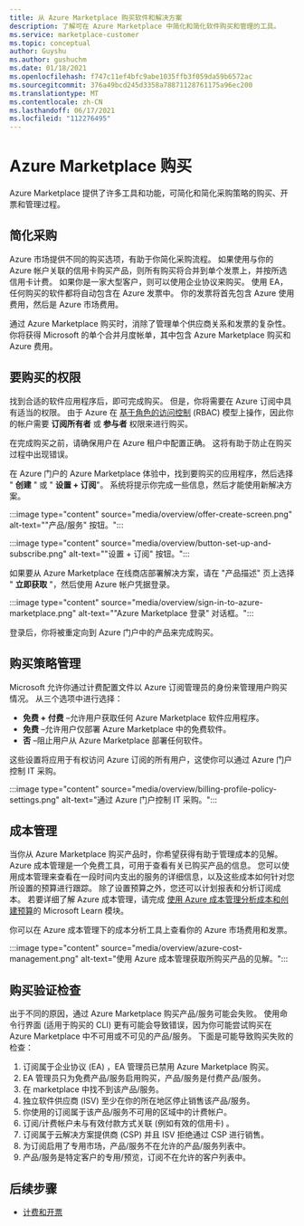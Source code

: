 ```yaml
---
title: 从 Azure Marketplace 购买软件和解决方案
description: 了解可在 Azure Marketplace 中简化和简化软件购买和管理的工具。
ms.service: marketplace-customer
ms.topic: conceptual
author: Guyshu
ms.author: gushuchm
ms.date: 01/18/2021
ms.openlocfilehash: f747c11ef4bfc9abe1035ffb3f059da59b6572ac
ms.sourcegitcommit: 376a49bcd245d3358a78871128761175a96ec200
ms.translationtype: MT
ms.contentlocale: zh-CN
ms.lasthandoff: 06/17/2021
ms.locfileid: "112276495"
---
```

# <a name="azure-marketplace-purchasing"></a>Azure Marketplace 购买

Azure Marketplace 提供了许多工具和功能，可简化和简化采购策略的购买、开票和管理过程。

## <a name="simplified-procurement"></a>简化采购

Azure 市场提供不同的购买选项，有助于你简化采购流程。 如果使用与你的 Azure 帐户关联的信用卡购买产品，则所有购买将合并到单个发票上，并按所选信用卡计费。 如果你是一家大型客户，则可以使用企业协议来购买。 使用 EA，任何购买的软件都将自动包含在 Azure 发票中。 你的发票将首先包含 Azure 使用费用，然后是 Azure 市场费用。

通过 Azure Marketplace 购买时，消除了管理单个供应商关系和发票的复杂性。 你将获得 Microsoft 的单个合并月度帐单，其中包含 Azure Marketplace 购买和 Azure 费用。

## <a name="permission-to-purchase"></a>要购买的权限

找到合适的软件应用程序后，即可完成购买。 但是，你将需要在 Azure 订阅中具有适当的权限。 由于 Azure 在 [基于角色的访问控制](/azure/role-based-access-control/overview) (RBAC) 模型上操作，因此你的帐户需要 **订阅所有者** 或 **参与者** 权限来进行购买。

在完成购买之前，请确保用户在 Azure 租户中配置正确。 这将有助于防止在购买过程中出现错误。

在 Azure 门户的 Azure Marketplace 体验中，找到要购买的应用程序，然后选择 " **创建** " 或 " **设置 + 订阅**"。 系统将提示你完成一些信息，然后才能使用新解决方案。

:::image type="content" source="media/overview/offer-create-screen.png" alt-text="&quot;产品/服务&quot; 按钮。":::

:::image type="content" source="media/overview/button-set-up-and-subscribe.png" alt-text="&quot;设置 + 订阅&quot; 按钮。":::

如果要从 Azure Marketplace 在线商店部署解决方案，请在 "产品描述" 页上选择 " **立即获取** "，然后使用 Azure 帐户凭据登录。

:::image type="content" source="media/overview/sign-in-to-azure-marketplace.png" alt-text="&quot;Azure Marketplace 登录&quot; 对话框。":::

登录后，你将被重定向到 Azure 门户中的产品来完成购买。

## <a name="purchase-policy-management"></a>购买策略管理

Microsoft 允许你通过计费配置文件以 Azure 订阅管理员的身份来管理用户购买情况。 从三个选项中进行选择：

- **免费 + 付费** –允许用户获取任何 Azure Marketplace 软件应用程序。
- **免费** –允许用户仅部署 Azure Marketplace 中的免费软件。
- **否** –阻止用户从 Azure Marketplace 部署任何软件。

这些设置将应用于有权访问 Azure 订阅的所有用户，这使你可以通过 Azure 门户控制 IT 采购。

:::image type="content" source="media/overview/billing-profile-policy-settings.png" alt-text="通过 Azure 门户控制 IT 采购。":::

## <a name="cost-management"></a>成本管理

当你从 Azure Marketplace 购买产品时，你希望获得有助于管理成本的见解。 Azure 成本管理是一个免费工具，可用于查看有关已购买产品的信息。 您可以使用成本管理来查看在一段时间内支出的服务的详细信息，以及这些成本如何针对您所设置的预算进行跟踪。 除了设置预算之外，您还可以计划报表和分析订阅成本。 若要详细了解 Azure 成本管理，请完成 [使用 Azure 成本管理分析成本和创建预算](/learn/modules/analyze-costs-create-budgets-azure-cost-management/)的 Microsoft Learn 模块。

你可以在 Azure 成本管理下的成本分析工具上查看你的 Azure 市场费用和发票。

:::image type="content" source="media/overview/azure-cost-management.png" alt-text="使用 Azure 成本管理获取所购买产品的见解。":::

## <a name="purchase-validation-checks"></a>购买验证检查

出于不同的原因，通过 Azure Marketplace 购买产品/服务可能会失败。 使用命令行界面 (适用于购买的 CLI) 更有可能会导致错误，因为你可能尝试购买在 Azure Marketplace 中不可用或不可见的产品/服务。 下面是可能导致购买失败的检查：

1. 订阅属于企业协议 (EA) ，EA 管理员已禁用 Azure Marketplace 购买。
1. EA 管理员只为免费产品/服务启用购买，产品/服务是付费产品/服务。
1. 在 marketplace 中找不到该产品/服务。
1. 独立软件供应商 (ISV) 至少在你的所在地区停止销售该产品/服务。
1. 你使用的订阅属于该产品/服务不可用的区域中的计费帐户。
1. 订阅/计费帐户未与有效付款方式关联 (例如有效的信用卡) 。
1. 订阅属于云解决方案提供商 (CSP) 并且 ISV 拒绝通过 CSP 进行销售。
1. 为订阅启用了专用市场，产品/服务不在允许的产品/服务列表中。
1. 产品/服务是特定客户的专用/预览，订阅不在允许的客户列表中。

## <a name="next-steps"></a>后续步骤

- [计费和开票](billing-invoicing.md)